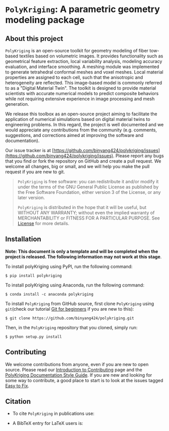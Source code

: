 # `PolyKriging`: A parametric geometry modeling package

## About this project

`PolyKriging` is an open-source toolkit for geometry modeling of fiber tow-based textiles based on volumetric images. It provides functionality such as geometrical feature extraction, local variability analysis, modeling accuracy evaluation, and interface smoothing. A meshing module was implemented to generate tetrahedral conformal meshes and voxel meshes. Local material properties are assigned to each cell, such that the anisotropic and heterogeneity are reflected. This image-based model is commonly referred to as a "Digital Material Twin". The toolkit is designed to provide material scientists with accurate numerical models to predict composite behaviors while not requiring extensive experience in image processing and mesh generation.

We release this toolbox as an open-source project aiming to facilitate the application of numerical simulations based on digital material twins to engineering problems. In this regard, the project is well documented and we would appreciate any contributions from the community (e.g. comments, suggestions, and corrections aimed at improving the software and documentation). 

Our issue tracker is at [https://github.com/binyang424/polykriging/issues](https://github.com/binyang424/polykriging/issues). Please report any bugs that you find or fork the repository on GitHub and create a pull request. We welcome all changes, big or small, and we will help you make the pull request if you are new to git.

> `PolyKriging` is free software: you can redistribute it and/or modify it under the terms of the GNU General Public License as published by the Free Software Foundation, either version 3 of the License, or any later version.
>
> `PolyKriging` is distributed in the hope that it will be useful, but WITHOUT ANY WARRANTY; without even the implied warranty of MERCHANTABILITY or FITNESS FOR A PARTICULAR PURPOSE. See [License](./LICENSE.html) for more details.

## Installation

**Note: This document is only a template and will be completed when the project is released. The following information may not work at this stage**.

To install polyKriging using PyPI, run the following command:

```
$ pip install polykriging
```

To install polyKriging using Anaconda, run the following command:

```
$ conda install -c anaconda polykriging
```

To install `PolyKriging` from GitHub source, first clone `PolyKriging` using `git`(check our tutorial [Git for beginners](https://github.com/binyang424/Git-for-beginners) if you are new to this):

```
$ git clone https://github.com/binyang424/polykriging.git
```

Then, in the `PolyKriging` repository that you cloned, simply run:

```
$ python setup.py install
```

## Contributing

We welcome contributions from anyone, even if you are new to open source. Please read our [Introduction to Contributing](https://www.binyang.fun/polykriging/Introduction-to-contributing) page and the [PolyKriging Documentation Style Guide](https://www.binyang.fun/polykriging/documentation-style-guide.html). If you are new and looking for some way to contribute, a good place to start is to look at the issues tagged [Easy to Fix](https://github.com/binyang424/polykriging/issues).


## Citation

- To cite `PolyKriging` in publications use:



- A BibTeX entry for LaTeX users is:

  
